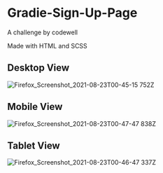 # Gradie-Sign-Up-Page
A challenge by codewell

Made with HTML and SCSS

## Desktop View
![Firefox_Screenshot_2021-08-23T00-45-15 752Z](https://user-images.githubusercontent.com/87293899/130376537-810baad1-be86-4c30-975c-da412dbd56c9.png)

## Mobile View
![Firefox_Screenshot_2021-08-23T00-47-47 838Z](https://user-images.githubusercontent.com/87293899/130376563-b789a6c2-76cd-45bc-b231-db3992506a55.png)

## Tablet View
![Firefox_Screenshot_2021-08-23T00-46-47 337Z](https://user-images.githubusercontent.com/87293899/130376643-d0ec12ec-478f-4a47-88ec-f0e40779f3b3.png)



